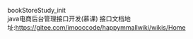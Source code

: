 bookStoreStudy_init  
java电商后台管理接口开发(慕课)
接口文档地址:https://gitee.com/imooccode/happymmallwiki/wikis/Home